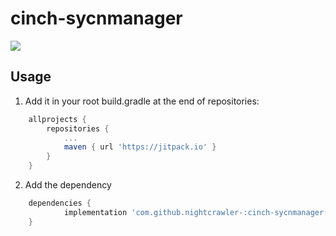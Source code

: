 # cinch-sycnmanager

[![](https://jitpack.io/v/nightcrawler-/cinch-sycnmanager.svg)](https://jitpack.io/#nightcrawler-/cinch-sycnmanager)

## Usage
1. Add it in your root build.gradle at the end of repositories:
```groovy
	allprojects {
		repositories {
			...
			maven { url 'https://jitpack.io' }
		}
	}
```
2. Add the dependency
```groovy
	dependencies {
	        implementation 'com.github.nightcrawler-:cinch-sycnmanager:<latest-version>'
	}
```


